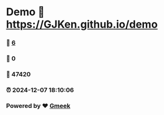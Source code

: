 # Demo :link: https://GJKen.github.io/demo 
### :page_facing_up: [6](https://GJKen.github.io/demo/tag.html) 
### :speech_balloon: 0 
### :hibiscus: 47420 
### :alarm_clock: 2024-12-07 18:10:06 
### Powered by :heart: [Gmeek](https://github.com/Meekdai/Gmeek)
